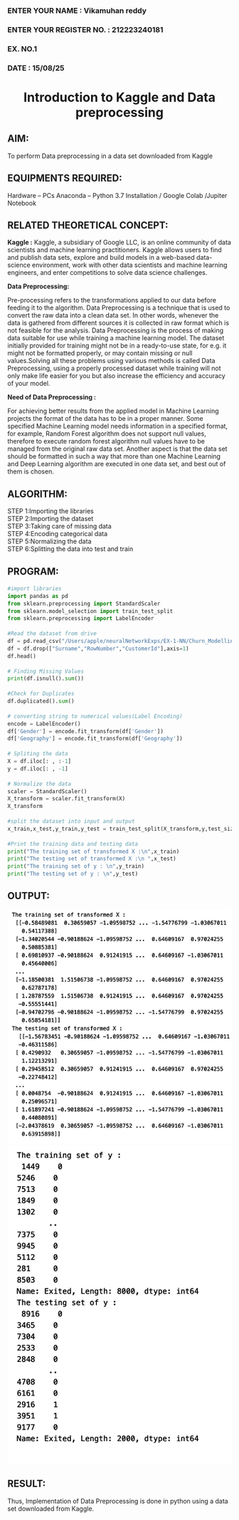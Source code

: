 <H3>ENTER YOUR NAME : Vikamuhan reddy</H3>
<H3>ENTER YOUR REGISTER NO. : 212223240181</H3>
<H3>EX. NO.1</H3>
<H3>DATE : 15/08/25</H3>
<H1 ALIGN =CENTER> Introduction to Kaggle and Data preprocessing</H1>

## AIM:

To perform Data preprocessing in a data set downloaded from Kaggle

## EQUIPMENTS REQUIRED:
Hardware – PCs
Anaconda – Python 3.7 Installation / Google Colab /Jupiter Notebook

## RELATED THEORETICAL CONCEPT:

**Kaggle :**
Kaggle, a subsidiary of Google LLC, is an online community of data scientists and machine learning practitioners. Kaggle allows users to find and publish data sets, explore and build models in a web-based data-science environment, work with other data scientists and machine learning engineers, and enter competitions to solve data science challenges.

**Data Preprocessing:**

Pre-processing refers to the transformations applied to our data before feeding it to the algorithm. Data Preprocessing is a technique that is used to convert the raw data into a clean data set. In other words, whenever the data is gathered from different sources it is collected in raw format which is not feasible for the analysis.
Data Preprocessing is the process of making data suitable for use while training a machine learning model. The dataset initially provided for training might not be in a ready-to-use state, for e.g. it might not be formatted properly, or may contain missing or null values.Solving all these problems using various methods is called Data Preprocessing, using a properly processed dataset while training will not only make life easier for you but also increase the efficiency and accuracy of your model.

**Need of Data Preprocessing :**

For achieving better results from the applied model in Machine Learning projects the format of the data has to be in a proper manner. Some specified Machine Learning model needs information in a specified format, for example, Random Forest algorithm does not support null values, therefore to execute random forest algorithm null values have to be managed from the original raw data set.
Another aspect is that the data set should be formatted in such a way that more than one Machine Learning and Deep Learning algorithm are executed in one data set, and best out of them is chosen.


## ALGORITHM:
STEP 1:Importing the libraries<BR>
STEP 2:Importing the dataset<BR>
STEP 3:Taking care of missing data<BR>
STEP 4:Encoding categorical data<BR>
STEP 5:Normalizing the data<BR>
STEP 6:Splitting the data into test and train<BR>

##  PROGRAM:
```py
#import libraries
import pandas as pd
from sklearn.preprocessing import StandardScaler
from sklearn.model_selection import train_test_split
from sklearn.preprocessing import LabelEncoder

#Read the dataset from drive
df = pd.read_csv("/Users/apple/neuralNetworkExps/EX-1-NN/Churn_Modelling.csv")
df = df.drop(["Surname","RowNumber","CustomerId"],axis=1)
df.head()

# Finding Missing Values
print(df.isnull().sum())

#Check for Duplicates
df.duplicated().sum()

# converting string to numerical values(Label Encoding)
encode = LabelEncoder()
df['Gender'] = encode.fit_transform(df['Gender'])
df['Geography'] = encode.fit_transform(df['Geography'])

# Spliting the data
X = df.iloc[: , :-1]
y = df.iloc[: , -1]

# Normalize the data
scaler = StandardScaler()
X_transform = scaler.fit_transform(X)
X_transform

#split the dataset into input and output
x_train,x_test,y_train,y_test = train_test_split(X_transform,y,test_size=0.2)

#Print the training data and testing data
print("The training set of transformed X :\n",x_train)
print("The testing set of transformed X :\n ",x_test)
print("The training set of y : \n",y_train)
print("The testing set of y : \n",y_test)
```


## OUTPUT:
!['Output](./Screen%20Shot%201947-05-24%20at%2012.45.10.png)
!['Output'](./Screen%20Shot%201947-05-24%20at%2012.44.58.png)



## RESULT:
Thus, Implementation of Data Preprocessing is done in python  using a data set downloaded from Kaggle.


